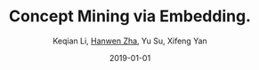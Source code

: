 ---
title: "Concept Mining via Embedding."
collection: publications
# permalink: /publication/2015-10-01-paper-title-number-3
# excerpt: 'This paper is about the number 3. The number 4 is left for future work.'
date: 2019-01-01
# venue: 'Journal 1'
# paperurl: 'http://academicpages.github.io/files/paper3.pdf'
# citation: 'Your Name, You. (2015). &quot;Paper Title Number 3.&quot; <i>Journal 1</i>. 1(3).'
author: Keqian Li, <u>Hanwen Zha</u>, Yu Su, Xifeng Yan
proceeding: Proceedings of ICDM 2018, Sigapore (Long Paper) [pdf]
---